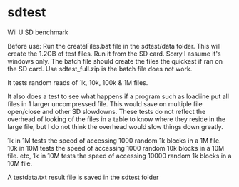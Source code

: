 # sdtest
Wii U SD benchmark

Before use:
Run the createFiles.bat file in the sdtest/data folder.
 This will create the 1.2GB of test files. Run it from the SD card.
 Sorry I assume it's windows only.
 The batch file should create the files the quickest if ran on the SD card.
 Use sdtest_full.zip is the batch file does not work.

 It tests random reads of 1k, 10k, 100k & 1M files.

 It also does a test to see what happens if a program such as loadiine put all files in 1 larger uncompressed file. This would save on multiple file open/close and other SD slowdowns. These tests do not reflect the overhead of looking of the files in a table to know where they reside in the large file, but I do not think the overhead would slow things down greatly.

 1k in 1M tests the speed of accessing 1000 random 1k blocks in a 1M file.
 10k in 10M tests the speed of accessing 1000 random 10k blocks in a 10M file.
 etc,
 1k in 10M tests the speed of accessing 10000 random 1k blocks in a 10M file.

 A testdata.txt result file is saved in the sdtest folder

